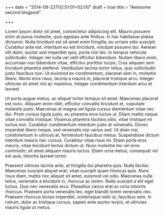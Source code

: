 +++
date = "2014-09-23T02:51:01+02:00"
draft = true
title = "Awesome second blogpost"

+++

Lorem ipsum dolor sit amet, consectetur adipiscing elit. Mauris posuere enim at purus molestie, quis egestas ante finibus. In hac habitasse platea dictumst. Nulla tincidunt est sit amet enim fringilla, eu ornare odio suscipit. Curabitur ante est, interdum eu est tincidunt, volutpat posuere dui. Aenean elit dolor, auctor sed imperdiet quis, porta non leo. In tempus vehicula sollicitudin. Integer vel nulla vel velit efficitur bibendum. Nullam libero enim, accumsan non bibendum vitae, efficitur porttitor turpis. Cras aliquam sem tincidunt pharetra eleifend. Vestibulum lacinia tortor tellus, quis sollicitudin justo faucibus non. Ut euismod ex condimentum, placerat sem in, molestie libero. Morbi eros risus, lacinia a mauris in, placerat tristique arcu. Integer ultricies sit amet nisi ac maximus. Integer condimentum interdum arcu et laoreet.

Ut porta augue metus, ac aliquet tortor tempus sit amet. Maecenas placerat est nunc. Aliquam enim nibh, efficitur convallis tincidunt et, vulputate molestie justo. Maecenas at magna vel ligula cursus elementum vitae nec dui. Proin cursus ligula justo, eu pharetra eros luctus ut. Etiam mattis neque vitae convallis tristique. Vivamus pharetra facilisis odio, vitae tristique mi luctus non. Curabitur condimentum interdum justo at venenatis. Donec imperdiet libero neque, sed venenatis nisi varius sed. Ut diam nisi, condimentum in ultrices at, fermentum faucibus metus. Suspendisse dictum interdum mauris nec cursus. Curabitur vitae risus mi. Etiam porta eros mauris, vitae tincidunt lectus dictum ut. Nunc molestie leo vel eros commodo, sit amet aliquam mauris luctus. Etiam urna metus, consequat vel est quis, lobortis laoreet tortor.

Praesent ultrices lacinia ante, at fringilla dui pharetra quis. Nulla facilisi. Maecenas suscipit aliquet erat, vitae suscipit quam rhoncus quis. Nunc risus diam, mattis nec aliquet sit amet, euismod vel odio. Maecenas nulla tellus, venenatis a tincidunt in, rhoncus ac lorem. Nulla suscipit a elit eget luctus. Duis nec venenatis arcu. Phasellus varius erat ac urna lobortis rhoncus. Praesent porta venenatis leo, eget blandit lorem venenatis nec. Praesent rhoncus lectus imperdiet, scelerisque odio ut, faucibus sem. In rutrum, dolor ac tristique cursus, sapien ante auctor turpis, et ultricies mauris ligula ut metus. 